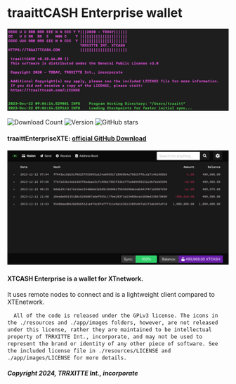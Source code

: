 # traaittCASH Enterprise wallet
<img src="https://github.com/TRRXITTE/XTCASHEnterprise/blob/main/docs/currency.png">

![Download Count](https://img.shields.io/github/downloads/TRRXITTE/XTCASHEnterprise/total.svg)
![Version](https://img.shields.io/github/v/release/TRRXITTE/XTCASHEnterprise)
![GitHub stars](https://img.shields.io/github/stars/TRRXITTE/XTCASHEnterprise?label=Github%20Stars)


#### traaittEnterpriseXTE: [official GitHub Download](https://GitHub.com/trrxitte/traaittEnterpriseXTE/releases)
<img src="https://github.com/TRRXITTE/XTCASHEnterprise/blob/main/docs/XTCASHinterface.png">



#### XTCASH Enterprise is a wallet for XTnetwork.

 It uses remote nodes to connect and is a lightweight client compared to XTEnetwork.


```
  All of the code is released under the GPLv3 license. The icons in the ./resources and ./app/images folders, however, are not released under this license, rather they are maintained to be intellectual property of TRRXITTE Int., incorporate, and may not be used to represent the brand or identity of any other piece of software. See the included license file in ./resources/LICENSE and ./app/images/LICENSE for more details.
```
##### Copyright 2024, TRRXITTE Int., incorporate
